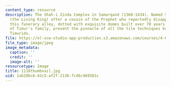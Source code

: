 ```yaml
---
content_type: resource
description: The Shah-i Zinda Complex in Samarqand (1360-1434). Named Shah-i Zinda
  (the Living King) after a cousin of the Prophet who reportedly disappeared in Samarqand,
  this funerary alley, dotted with exquisite domes built over 70 years for members
  of Timur's family, present the pinnacle of all the tile techniques known to the
  Timurids.
file: https://ol-ocw-studio-app-production.s3.amazonaws.com/courses/4-614-religious-architecture-and-islamic-cultures-fall-2002/1ab28bc642c5af2f2136fc46c469501c_1118thumbnail.jpg
file_type: image/jpeg
image_metadata:
  caption: ''
  credit: ''
  image-alt: ''
resourcetype: Image
title: 1118thumbnail.jpg
uid: 1ab28bc6-42c5-af2f-2136-fc46c469501c
---
```

